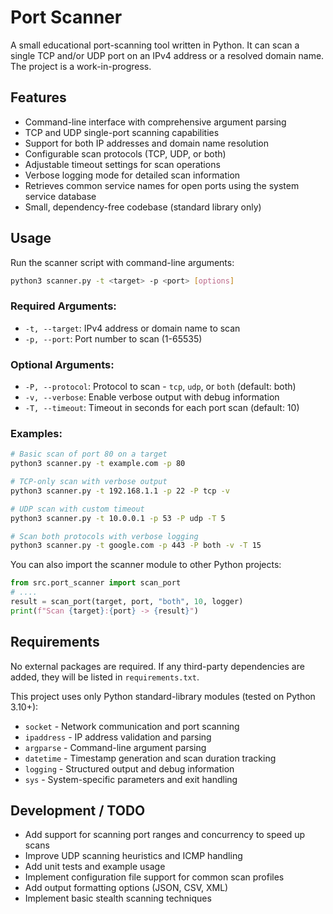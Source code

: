 # Port Scanner

A small educational port-scanning tool written in Python. It can scan a single TCP and/or UDP port on an IPv4 address or a resolved domain name. The project is a work-in-progress.

## Features

- Command-line interface with comprehensive argument parsing
- TCP and UDP single-port scanning capabilities
- Support for both IP addresses and domain name resolution
- Configurable scan protocols (TCP, UDP, or both)
- Adjustable timeout settings for scan operations
- Verbose logging mode for detailed scan information
- Retrieves common service names for open ports using the system service database
- Small, dependency-free codebase (standard library only)

## Usage

Run the scanner script with command-line arguments:

```bash
python3 scanner.py -t <target> -p <port> [options]
```

### Required Arguments:
- `-t, --target`: IPv4 address or domain name to scan
- `-p, --port`: Port number to scan (1-65535)

### Optional Arguments:
- `-P, --protocol`: Protocol to scan - `tcp`, `udp`, or `both` (default: both)
- `-v, --verbose`: Enable verbose output with debug information
- `-T, --timeout`: Timeout in seconds for each port scan (default: 10)

### Examples:

```bash
# Basic scan of port 80 on a target
python3 scanner.py -t example.com -p 80

# TCP-only scan with verbose output
python3 scanner.py -t 192.168.1.1 -p 22 -P tcp -v

# UDP scan with custom timeout
python3 scanner.py -t 10.0.0.1 -p 53 -P udp -T 5

# Scan both protocols with verbose logging
python3 scanner.py -t google.com -p 443 -P both -v -T 15
```

You can also import the scanner module to other Python projects:

```python
from src.port_scanner import scan_port
# ....
result = scan_port(target, port, "both", 10, logger)
print(f"Scan {target}:{port} -> {result}")
```

## Requirements

No external packages are required. If any third-party dependencies are added, they will be listed in `requirements.txt`.

This project uses only Python standard-library modules (tested on Python 3.10+):
- `socket` - Network communication and port scanning
- `ipaddress` - IP address validation and parsing
- `argparse` - Command-line argument parsing
- `datetime` - Timestamp generation and scan duration tracking
- `logging` - Structured output and debug information
- `sys` - System-specific parameters and exit handling

## Development / TODO

- Add support for scanning port ranges and concurrency to speed up scans
- Improve UDP scanning heuristics and ICMP handling
- Add unit tests and example usage
- Implement configuration file support for common scan profiles
- Add output formatting options (JSON, CSV, XML)
- Implement basic stealth scanning techniques